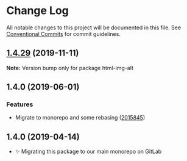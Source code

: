 # Change Log

All notable changes to this project will be documented in this file.
See [Conventional Commits](https://conventionalcommits.org) for commit guidelines.

## [1.4.29](https://gitlab.com/codsen/codsen/compare/html-img-alt@1.4.28...html-img-alt@1.4.29) (2019-11-11)

**Note:** Version bump only for package html-img-alt





## 1.4.0 (2019-06-01)

### Features

- Migrate to monorepo and some rebasing ([2015845](https://gitlab.com/codsen/codsen/commit/2015845))

## 1.4.0 (2019-04-14)

- ✨ Migrating this package to our main monorepo on GitLab
